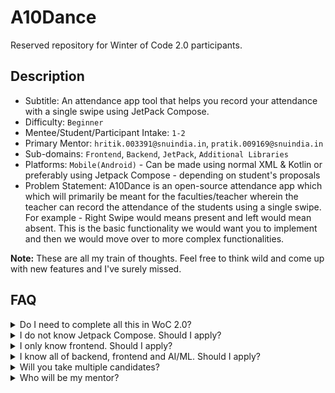# A10Dance

Reserved repository for Winter of Code 2.0 participants.

## Description

- Subtitle: An attendance app tool that helps you record your attendance with a single swipe using JetPack Compose.
- Difficulty: `Beginner`
- Mentee/Student/Participant Intake: `1-2`
- Primary Mentor: `hritik.003391@snuindia.in`, `pratik.009169@snuindia.in`
- Sub-domains: `Frontend`, `Backend`, `JetPack`, `Additional Libraries`
- Platforms: `Mobile(Android)` - Can be made using normal XML & Kotlin or preferably using Jetpack Compose - depending on student's proposals
- Problem Statement: A10Dance is an open-source attendance app which which will primarily be meant for the faculties/teacher wherein the teacher can record the attendance of the students using a single swipe.
For example - Right Swipe would means present and left would mean absent. This is the basic functionality we would want you to implement and then we would move over to more complex functionalities. 

**Note:** These are all my train of thoughts. Feel free to think wild and come up with new features and I've surely missed.

## FAQ

<details>
  <summary>Do I need to complete all this in WoC 2.0?</summary>
  
  Nope. You will complete as much as feasible.
</details>

<details>
  <summary>I do not know Jetpack Compose. Should I apply?</summary>
  
  For sure. Nobody knows everything. If you can identify the lego-blocks and think clearly about the problems, learning a tech (at least in basic level) is just one video away.
</details>

<details>
  <summary>I only know frontend. Should I apply?</summary>
  
  Yup. Do apply.
</details>

<details>
  <summary>I know all of backend, frontend and AI/ML. Should I apply?</summary>
  
  Hey superman, why not!
</details>

<details>
  <summary>Will you take multiple candidates?</summary>
  
  For this project, we can take 2 people at max. It totally depends upon the quality of proposals and how versatile a candidate is.
</details>

<details>
  <summary>Who will be my mentor?</summary>
  
  Your primary mentor will be [@Simba-97](https://github.com/Simba-97). But, our GDSC's tech team and other team leads will be there to mentor you too as per need and expertise. Feel free to ask help from anyone.
</details>
